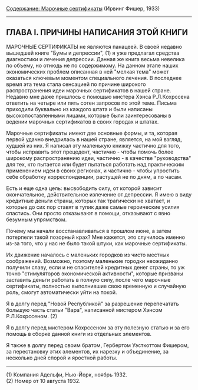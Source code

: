 [Содержание: Марочные сертификаты](index.md) (Ирвинг Фишер, 1933)

------

ГЛАВА I. ПРИЧИНЫ НАПИСАНИЯ ЭТОЙ КНИГИ
-------------------------------------
МАРОЧНЫЕ СЕРТИФИКАТЫ не являются панацеей. В своей недавно вышедшей книге "Бумы и депрессии", (1) я уже предлагал
средства диагностики и лечения депрессии. Данная же книга весьма невелика по объему, но отнюдь не по содержимому. На
данном этапе наших экономических проблем описанная в ней "мелкая тема" может оказаться ключевым моментом специального
лечения. В последнее время эта тема стала сенсацией по причине широкого распространения идеи марочных сертификатов в
нашей стране. Недавно мне даже пришлось с помощью мистера Хэнса Р.Л.Кохрссена ответить на четыре или пять сотен запросов
по этой теме. Письма приходили буквально из каждого штата и были написаны высокопоставленными лицами, которые были
заинтересованы в ведении марочных сертификатов в своих городах и штатах.

Марочные сертификаты имеют две основные формы, и та, которая первой удачно внедрилась в нашей стране, является, на мой
взгляд, худшей из них. Я написал эту маленькую книжку частично для того, чтобы исправить этот прецедент, частично -
чтобы помочь более широкому распространению идеи, частично - в качестве "руководства" для тех, кто пытается или будет
пытаться работать над практическим применением идеи в своих регионах, и частично - чтобы упростить себе обработку
корреспонденции, растущей не по дням, а по часам.

Есть и еще одна цель: высвободить силу, от которой зависит окончательное, действительное излечение от депрессии. Я имею
в виду кредитные деньги страны, которых так трагически не хватает, и которые до сих пор ставят в тупик даже самые
героические усилия спастись. Они просто отказывают в помощи, отказывают с явно безумным упрямством.

Почему мы начали восстанавливаться в прошлом июне, а затем потерпели такой позорный крах? Мне кажется, это случилось
именно из-за того, что у нас не было такой штуки, как марочные сертификаты.

Их движение началось с маленьких городков из чисто местных соображений. Возможно, поэтому маленькие городки неожиданно
получили славу, если и не спасителей кредитных денег страны, то уж точно "стимуляторов экономической активности",
которые призваны заставить деньги работать в полную силу, после чего марочные сертификаты, полностью выполнившие свою
временную и случайную роль, смогут автоматически уйти на покой.

Я в долгу перед "Новой Республикой" за разрешение перепечатать большую часть статьи "Вара", написанной мистером Хэнсом
Р.Л.Кохрссеном. (2)

Я в долгу перед мистером Кохрссеном за эту полезную статью и за его помощь в сборке данной книги из отдельных элементов.

Я также в долгу перед своим братом, Гербертом Уэсткоттом Фишером, за перестановку этих элементов, их нарезку и
объединение, за несколько дней спорой и яростной работы.

------

(1) Компания Адельфи, Нью-Йорк, ноябрь 1932.   
(2) Номер от 10 августа 1932.
